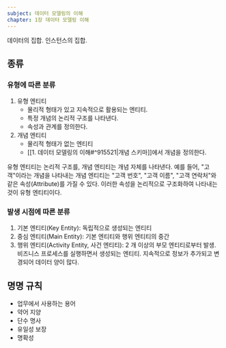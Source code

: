```yaml
---
subject: 데이터 모델링의 이해
chapter: 1장 데이터 모델링 이해
---
```

데이터의 집합. 인스턴스의 집합.

## 종류
### 유형에 따른 분류
1. 유형 엔티티
	- 물리적 형태가 있고 지속적으로 활용되는 엔티티.
	- 특정 개념의 논리적 구조를 나타낸다.
	- 속성과 관계를 정의한다.
2. 개념 엔티티
	- 물리적 형태가 없는 엔티티
	- [[1. 데이터 모델링의 이해#^915521|개념 스키마]]에서 개념을 정의한다.

유형 엔티티는 논리적 구조를, 개념 엔티티는 개념 자체를 나타낸다.
예를 들어, "고객"이라는 개념을 나타내는 개념 엔티티는 "고객 번호", "고객 이름", "고객 연락처"와 같은 속성(Attribute)를 가질 수 있다. 이러한 속성을 논리적으로 구조화하여 나타내는 것이 유형 엔티티이다.

### 발생 시점에 따른 분류
1. 기본 엔티티(Key Entity): 독립적으로 생성되는 엔티티
2. 중심 엔티티(Main Entity): 기본 엔티티와 행위 엔티티의 중간
3. 행위 엔티티(Activity Entity, 사건 엔티티): 2 개 이상의 부모 엔티티로부터 발생. 비즈니스 프로세스를 실행하면서 생성되는 엔티티. 지속적으로 정보가 추가되고 변경되어 데이터 양이 많다.

## 명명 규칙
- 업무에서 사용하는 용어
- 약어 지양
- 단수 명사
- 유일성 보장
- 명확성